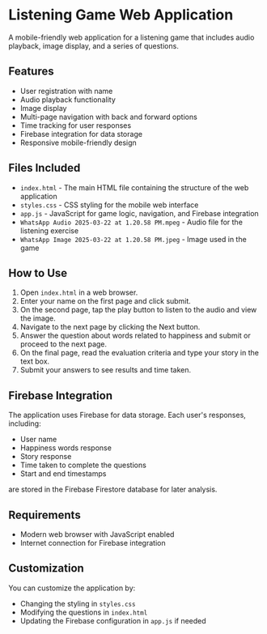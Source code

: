 # Listening Game Web Application

A mobile-friendly web application for a listening game that includes audio playback, image display, and a series of questions.

## Features

- User registration with name
- Audio playback functionality
- Image display
- Multi-page navigation with back and forward options
- Time tracking for user responses
- Firebase integration for data storage
- Responsive mobile-friendly design

## Files Included

- `index.html` - The main HTML file containing the structure of the web application
- `styles.css` - CSS styling for the mobile web interface
- `app.js` - JavaScript for game logic, navigation, and Firebase integration
- `WhatsApp Audio 2025-03-22 at 1.20.58 PM.mpeg` - Audio file for the listening exercise
- `WhatsApp Image 2025-03-22 at 1.20.58 PM.jpeg` - Image used in the game

## How to Use

1. Open `index.html` in a web browser.
2. Enter your name on the first page and click submit.
3. On the second page, tap the play button to listen to the audio and view the image.
4. Navigate to the next page by clicking the Next button.
5. Answer the question about words related to happiness and submit or proceed to the next page.
6. On the final page, read the evaluation criteria and type your story in the text box.
7. Submit your answers to see results and time taken.

## Firebase Integration

The application uses Firebase for data storage. Each user's responses, including:
- User name
- Happiness words response
- Story response
- Time taken to complete the questions
- Start and end timestamps

are stored in the Firebase Firestore database for later analysis.

## Requirements

- Modern web browser with JavaScript enabled
- Internet connection for Firebase integration

## Customization

You can customize the application by:
- Changing the styling in `styles.css`
- Modifying the questions in `index.html`
- Updating the Firebase configuration in `app.js` if needed 